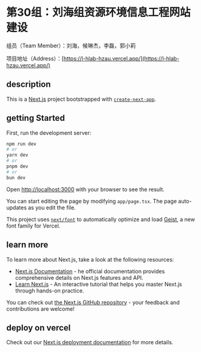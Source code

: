 # 第30组：刘海组资源环境信息工程网站建设 

组员（Team Member）：刘海，候琳杰，李磊，郭小莉       

项目地址（Address）：[https://l-hlab-hzau.vercel.app/](https://l-hlab-hzau.vercel.app/)       
 
## description 

This is a [Next.js](https://nextjs.org) project bootstrapped with [`create-next-app`](https://nextjs.org/docs/app/api-reference/cli/create-next-app).  
  
## getting Started      
   
First, run the development server:      
```bash   
npm run dev  
# or 
yarn dev
# or  
pnpm dev
# or 
bun dev   
```   

Open [http://localhost:3000](http://localhost:3000) with your browser to see the result.
  
You can start editing the page by modifying `app/page.tsx`. The page auto-updates as you edit the file.  

This project uses [`next/font`](https://nextjs.org/docs/app/building-your-application/optimizing/fonts) to automatically optimize and load [Geist](https://vercel.com/font), a new font family for Vercel.
 
## learn more

To learn more about Next.js, take a look at the following resources:     

- [Next.js Documentation](https://nextjs.org/docs) - he official documentation provides comprehensive details on Next.js features and API.         
- [Learn Next.js](https://nextjs.org/learn) - An interactive tutorial that helps you master Next.js through hands-on practice.

You can check out [the Next.js GitHub repository](https://github.com/vercel/next.js) - your feedback and contributions are welcome!   

## deploy on vercel



Check out our [Next.js deployment documentation](https://nextjs.org/docs/app/building-your-application/deploying) for more details.    
